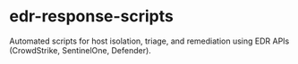 # edr-response-scripts
Automated scripts for host isolation, triage, and remediation using EDR APIs (CrowdStrike, SentinelOne, Defender).
